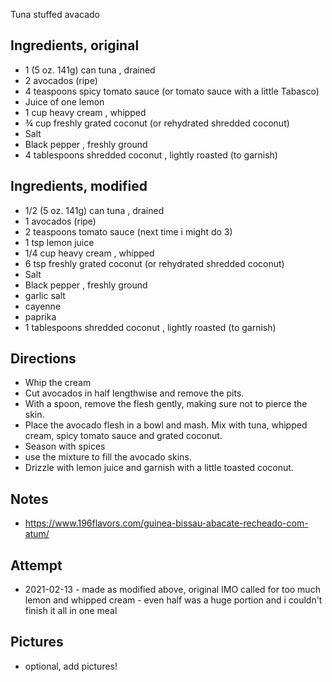 Tuna stuffed avacado

## Ingredients, original
* 1 (5 oz. 141g) can tuna , drained
* 2 avocados (ripe)
* 4 teaspoons spicy tomato sauce (or tomato sauce with a little Tabasco)
* Juice of one lemon
* 1 cup heavy cream , whipped
* ¾ cup freshly grated coconut (or rehydrated shredded coconut)
* Salt
* Black pepper , freshly ground
* 4 tablespoons shredded coconut , lightly roasted (to garnish)

## Ingredients, modified
* 1/2 (5 oz. 141g) can tuna , drained
* 1 avocados (ripe)
* 2 teaspoons tomato sauce (next time i might do 3)
* 1 tsp lemon juice
* 1/4 cup heavy cream , whipped
* 6 tsp freshly grated coconut (or rehydrated shredded coconut)
* Salt
* Black pepper , freshly ground
* garlic salt
* cayenne
* paprika
* 1 tablespoons shredded coconut , lightly roasted (to garnish)

## Directions
* Whip the cream
* Cut avocados in half lengthwise and remove the pits.
* With a spoon, remove the flesh gently, making sure not to pierce the skin.
* Place the avocado flesh in a bowl and mash. Mix with tuna, whipped cream, spicy tomato sauce and grated coconut.
* Season with spices
* use the mixture to fill the avocado skins.
* Drizzle with lemon juice and garnish with a little toasted coconut.

## Notes
* https://www.196flavors.com/guinea-bissau-abacate-recheado-com-atum/

## Attempt
* 2021-02-13 - made as modified above, original IMO called for too much lemon and whipped cream - even half was a huge portion and i couldn't finish it all in one meal

## Pictures
* optional, add pictures!

